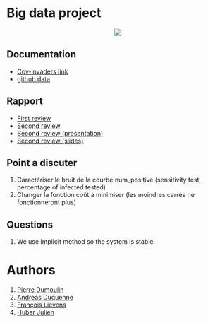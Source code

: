 # Big data project
<p align="center">
  <img src= https://github.com/julien1941/PI/blob/master/image/covid.gif/>
</p>

## Documentation

- [Cov-invaders link](https://julien1941.github.io/PI/)
- [github data](https://github.com/ADelau/proj0016-epidemic-data/)

## Rapport

- [First review](https://www.overleaf.com/1492324357bbbzgzpcwmmv)
- [Second review](https://www.overleaf.com/7656166485styjvppjchjq)
- [Second review (presentation)](https://www.overleaf.com/9598484631drmnqkcdtptm)
- [Second review (slides)](https://docs.google.com/presentation/d/1vitNpYH1wZCm37x9IQqmCacr1mpFP3Ws-LN2bmsNQIU/edit?fbclid=IwAR3Tllvh4Qn8Ztu2WHrLuC2n1oe0clxKboAQxggL7CARIG3NJ3muyu7OsY0#slide=id.ga8ac653453_3_13)

## Point a discuter
1. Caractériser le bruit de la courbe num_positive (sensitivity test, percentage of infected tested) 
1. Changer la fonction coût à minimiser (les moindres carrés ne fonctionneront plus)

## Questions
1. We use implicit method so the system is stable.

# Authors
1. [Pierre Dumoulin](https://github.com/PierreDML)
1. [Andreas Duquenne](https://githut.com/AnDuquenne)
1. [François Lievens](https://github.com/francoislievens)
1. [Hubar Julien](https://github.com/julien1941)

